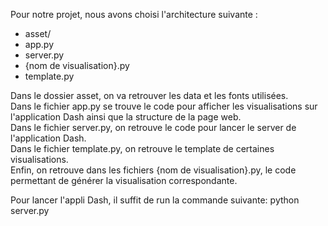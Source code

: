 Pour notre projet, nous avons choisi l'architecture suivante : 

- asset/
- app.py 
- server.py
- {nom de visualisation}.py  
- template.py
  
Dans le dossier asset, on va retrouver les data et les fonts utilisées.  
Dans le fichier app.py se trouve le code pour afficher les visualisations sur l'application Dash ainsi que la structure de la page web.  
Dans le fichier server.py, on retrouve le code pour lancer le server de l'application Dash.  
Dans le fichier template.py, on retrouve le template de certaines visualisations.  
Enfin, on retrouve dans les fichiers {nom de visualisation}.py, le code permettant de générer la visualisation correspondante.  

Pour lancer l'appli Dash, il suffit de run la commande suivante: 
python server.py

  
